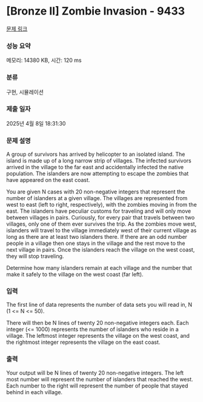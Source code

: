 # [Bronze II] Zombie Invasion - 9433 

[문제 링크](https://www.acmicpc.net/problem/9433) 

### 성능 요약

메모리: 14380 KB, 시간: 120 ms

### 분류

구현, 시뮬레이션

### 제출 일자

2025년 4월 8일 18:31:30

### 문제 설명

<p>A group of survivors has arrived by helicopter to an isolated island. The island is made up of a long narrow strip of villages. The infected survivors arrived in the village to the far east and accidentally infected the native population. The islanders are now attempting to escape the zombies that have appeared on the east coast.</p>

<p>You are given N cases with 20 non-negative integers that represent the number of islanders at a given village. The villages are represented from west to east (left to right, respectively), with the zombies moving in from the east. The islanders have peculiar customs for traveling and will only move between villages in pairs. Curiously, for every pair that travels between two villages, only one of them ever survives the trip. As the zombies move west, islanders will travel to the village immediately west of their current village as long as there are at least two islanders there. If there are an odd number people in a village then one stays in the village and the rest move to the next village in pairs. Once the islanders reach the village on the west coast, they will stop traveling.</p>

<p>Determine how many islanders remain at each village and the number that make it safely to the village on the west coast (far left).</p>

### 입력 

 <p>The first line of data represents the number of data sets you will read in, N (1 <= N <= 50).</p>

<p>There will then be N lines of twenty 20 non-negative integers each. Each integer (<= 1000) represents the number of islanders who reside in a village. The leftmost integer represents the village on the west coast, and the rightmost integer represents the village on the east coast.</p>

### 출력 

 <p>Your output will be N lines of twenty 20 non-negative integers. The left most number will represent the number of islanders that reached the west. Each number to the right will represent the number of people that stayed behind in each village.</p>

